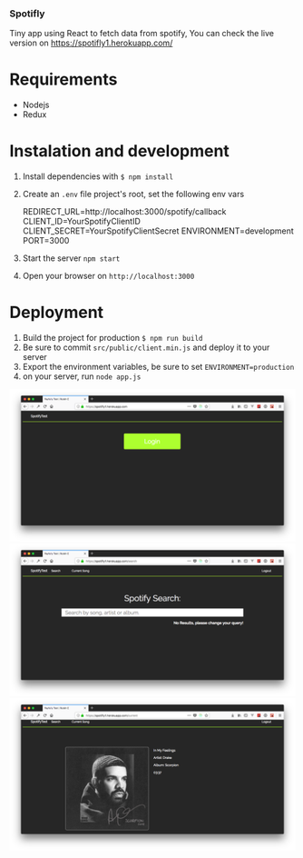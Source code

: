 ### Spotifly

Tiny app using React to fetch data from spotify, You can check the live version on https://spotifly1.herokuapp.com/ 

# Requirements 

* Nodejs
* Redux

# Instalation and development

1. Install dependencies with `$ npm install`
2. Create an `.env` file project's root, set the following env vars

      REDIRECT_URL=http://localhost:3000/spotify/callback
      CLIENT_ID=YourSpotifyClientID
      CLIENT_SECRET=YourSpotifyClientSecret
      ENVIRONMENT=development
      PORT=3000

3. Start the server `npm start`
4. Open your browser on `http://localhost:3000`

# Deployment 

1. Build the project for production `$ npm run build`
2. Be sure to commit `src/public/client.min.js` and deploy it to your server
3. Export the environment variables, be sure to set `ENVIRONMENT=production`
4. on your server, run `node app.js` 

![alt](https://github.com/rderoldan1/spotifly/raw/master/imgs/1.png)
![alt](https://github.com/rderoldan1/spotifly/raw/master/imgs/2.png)
![alt](https://github.com/rderoldan1/spotifly/raw/master/imgs/3.png)
